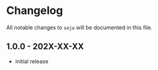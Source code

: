 # Changelog

All notable changes to `soja` will be documented in this file.

## 1.0.0 - 202X-XX-XX

- initial release

